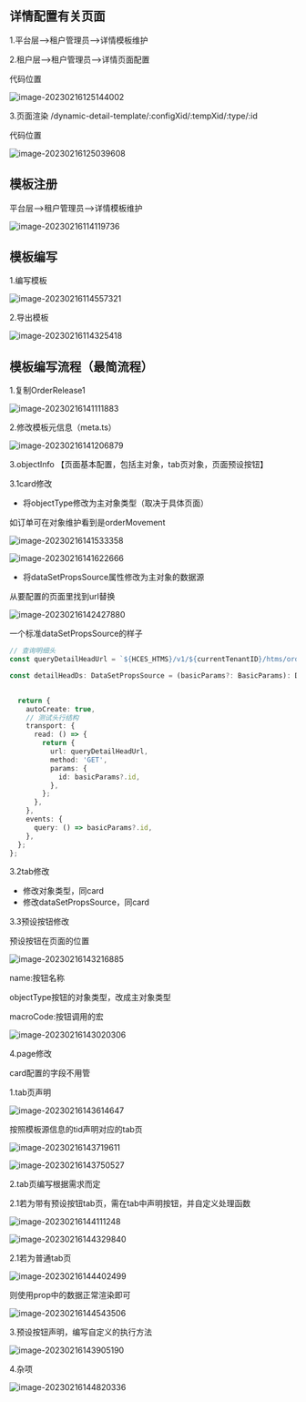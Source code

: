 ## 详情配置有关页面

1.平台层——>租户管理员——>详情模板维护

2.租户层——>租户管理员——>详情页面配置

代码位置

![image-20230216125144002](C:\Users\Administrator\Desktop\image-20230216125144002.png)

3.页面渲染 /dynamic-detail-template/:configXid/:tempXid/:type/:id

代码位置

![image-20230216125039608](https://typora-huang-cong.oss-cn-shanghai.aliyuncs.com/image-20230216125039608.png)



## 模板注册

平台层——>租户管理员——>详情模板维护

![image-20230216114119736](https://typora-huang-cong.oss-cn-shanghai.aliyuncs.com/image-20230216114119736.png)



## 模板编写







1.编写模板

![image-20230216114557321](https://typora-huang-cong.oss-cn-shanghai.aliyuncs.com/image-20230216114557321.png)



2.导出模板

![image-20230216114325418](https://typora-huang-cong.oss-cn-shanghai.aliyuncs.com/image-20230216114325418.png)



## 模板编写流程（最简流程）

1.复制OrderRelease1

![image-20230216141111883](https://typora-huang-cong.oss-cn-shanghai.aliyuncs.com/image-20230216141111883.png)

2.修改模板元信息（meta.ts）

![image-20230216141206879](https://typora-huang-cong.oss-cn-shanghai.aliyuncs.com/image-20230216141206879.png)

3.objectInfo 【页面基本配置，包括主对象，tab页对象，页面预设按钮】

3.1card修改

* 将objectType修改为主对象类型（取决于具体页面）

如订单可在对象维护看到是orderMovement

![image-20230216141533358](https://typora-huang-cong.oss-cn-shanghai.aliyuncs.com/image-20230216141533358.png)

![image-20230216141622666](https://typora-huang-cong.oss-cn-shanghai.aliyuncs.com/image-20230216141622666.png)

* 将dataSetPropsSource属性修改为主对象的数据源

从要配置的页面里找到url替换

![image-20230216142427880](https://typora-huang-cong.oss-cn-shanghai.aliyuncs.com/image-20230216142427880.png)

一个标准dataSetPropsSource的样子

```typescript
// 查询明细头
const queryDetailHeadUrl = `${HCES_HTMS}/v1/${currentTenantID}/htms/order/getPlanOrderById`;

const detailHeadDs: DataSetPropsSource = (basicParams?: BasicParams): DataSetProps => {
  

  return {
    autoCreate: true,
    // 测试头行结构
    transport: {
      read: () => {
        return {
          url: queryDetailHeadUrl,
          method: 'GET',
          params: {
            id: basicParams?.id,
          },
        };
      },
    },
    events: {
      query: () => basicParams?.id,
    },
  };
};
```



3.2tab修改

* 修改对象类型，同card
* 修改dataSetPropsSource，同card

3.3预设按钮修改

预设按钮在页面的位置

![image-20230216143216885](https://typora-huang-cong.oss-cn-shanghai.aliyuncs.com/image-20230216143216885.png)

name:按钮名称

objectType按钮的对象类型，改成主对象类型

macroCode:按钮调用的宏

![image-20230216143020306](https://typora-huang-cong.oss-cn-shanghai.aliyuncs.com/image-20230216143020306.png)



4.page修改

card配置的字段不用管

1.tab页声明

![image-20230216143614647](https://typora-huang-cong.oss-cn-shanghai.aliyuncs.com/image-20230216143614647.png)



按照模板源信息的tid声明对应的tab页

![image-20230216143719611](https://typora-huang-cong.oss-cn-shanghai.aliyuncs.com/image-20230216143719611.png)

![image-20230216143750527](https://typora-huang-cong.oss-cn-shanghai.aliyuncs.com/image-20230216143750527.png)

2.tab页编写根据需求而定

2.1若为带有预设按钮tab页，需在tab中声明按钮，并自定义处理函数

![image-20230216144111248](https://typora-huang-cong.oss-cn-shanghai.aliyuncs.com/image-20230216144111248.png)

![image-20230216144329840](https://typora-huang-cong.oss-cn-shanghai.aliyuncs.com/image-20230216144329840.png)

2.1若为普通tab页

![image-20230216144402499](https://typora-huang-cong.oss-cn-shanghai.aliyuncs.com/image-20230216144402499.png)

则使用prop中的数据正常渲染即可

![image-20230216144543506](https://typora-huang-cong.oss-cn-shanghai.aliyuncs.com/image-20230216144543506.png)

3.预设按钮声明，编写自定义的执行方法

![image-20230216143905190](https://typora-huang-cong.oss-cn-shanghai.aliyuncs.com/image-20230216143905190.png)

4.杂项

![image-20230216144820336](https://typora-huang-cong.oss-cn-shanghai.aliyuncs.com/image-20230216144820336.png)
